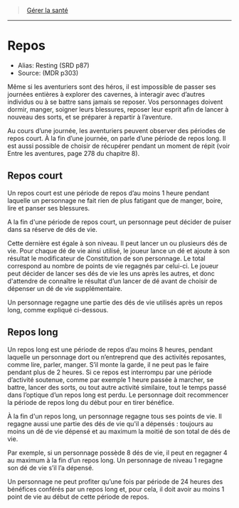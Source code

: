 
<!--Items-->

> <!--ParentNameLink-->[Gérer la santé](manage_health_hd.md)<!--/ParentNameLink-->

---

# <!--Name-->Repos<!--/Name-->

- Alias: <!--AltName-->Resting (SRD p87)<!--/AltName-->
- Source: <!--Source-->(MDR p303)<!--/Source-->

Même si les aventuriers sont des héros, il est impossible de passer ses journées entières à explorer des cavernes, à interagir avec d’autres individus ou à se battre sans jamais se reposer. Vos personnages doivent dormir, manger, soigner leurs blessures, reposer leur esprit afin de lancer à nouveau des sorts, et se préparer à repartir à l’aventure.

Au cours d’une journée, les aventuriers peuvent observer des périodes de repos court. À la fin d’une journée, on parle d’une période de repos long. Il est aussi possible de choisir de récupérer pendant un moment de répit (voir Entre les aventures, page 278 du chapitre 8).

<!--GenericItem-->

## <!--Name-->Repos court<!--/Name-->

Un repos court est une période de repos d’au moins 1 heure pendant laquelle un personnage ne fait rien de plus fatigant que de manger, boire, lire et panser ses blessures.

A la fin d'une période de repos court, un personnage peut décider de puiser dans sa réserve de dés de vie.

Cette dernière est égale à son niveau. Il peut lancer un ou plusieurs dés de vie. Pour chaque dé de vie ainsi utilisé, le joueur lance un dé et ajoute à son résultat le modificateur de Constitution de son personnage. Le total correspond au nombre de points de vie regagnés par celui-ci. Le joueur peut décider de lancer ses dés de vie les uns après les autres, et donc d'attendre de connaître le résultat d’un lancer de dé avant de choisir de dépenser un dé de vie supplémentaire.

Un personnage regagne une partie des dés de vie utilisés après un repos long, comme expliqué ci-dessous.

<!--/GenericItem-->

<!--GenericItem-->

## <!--Name-->Repos long<!--/Name-->

Un repos long est une période de repos d’au moins 8 heures, pendant laquelle un personnage dort ou n’entreprend que des activités reposantes, comme lire, parler, manger. S’il monte la garde, il ne peut pas le faire pendant plus de 2 heures. Si ce repos est interrompu par une période d’activité soutenue, comme par exemple 1 heure passée à marcher, se battre, lancer des sorts, ou tout autre activité similaire, tout le temps passé dans l’optique d’un repos long est perdu. Le personnage doit recommencer la période de repos long du début pour en tirer bénéfice.

À la fin d'un repos long, un personnage regagne tous ses points de vie. Il regagne aussi une partie des dés de vie qu'il a dépensés : toujours au moins un dé de vie dépensé et au maximum la moitié de son total de dés de vie.

Par exemple, si un personnage possède 8 dés de vie, il peut en regagner 4 au maximum à la fin d’un repos long. Un personnage de niveau 1 regagne son dé de vie s’il l’a dépensé.

Un personnage ne peut profiter qu’une fois par période de 24 heures des bénéfices conférés par un repos long et, pour cela, il doit avoir au moins 1 point de vie au début de cette période de repos.

<!--/GenericItem-->

<!--/Items-->


